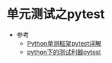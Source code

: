 # 单元测试之pytest

* 参考
  * [Python单测框架pytest详解](https://www.missshi.cn/api/view/blog/5af97f3613d85b1617000000) 
  * [python下的测试利器pytest](https://www.colabug.com/2413220.html)


